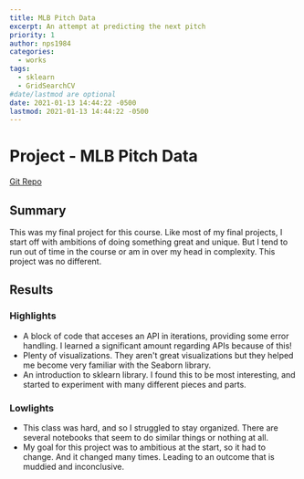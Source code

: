 ```yaml
---
title: MLB Pitch Data
excerpt: An attempt at predicting the next pitch
priority: 1
author: nps1984
categories:
  - works
tags:
  - sklearn
  - GridSearchCV
#date/lastmod are optional
date: 2021-01-13 14:44:22 -0500
lastmod: 2021-01-13 14:44:22 -0500
---
```


# Project - MLB Pitch Data
[Git Repo](https://github.com/nps1984/machine-learning/tree/master/mlb-pitch-data)

## Summary
This was my final project for this course. Like most of my final projects,
I start off with ambitions of doing something great and unique.
But I tend to run out of time in the course or am in over my head in complexity.
This project was no different.

## Results

### Highlights
* A block of code that acceses an API in iterations, providing some error handling. I learned a significant amount regarding APIs because of this!
* Plenty of visualizations. They aren't great visualizations but they helped me become very familiar with the Seaborn library.
* An introduction to sklearn library. I found this to be most interesting, and started to experiment with many different pieces and parts.

### Lowlights
* This class was hard, and so I struggled to stay organized. There are several notebooks that seem to do similar things or nothing at all.
* My goal for this project was to ambitious at the start, so it had to change. And it changed many times. Leading to an outcome that is muddied and inconclusive.
